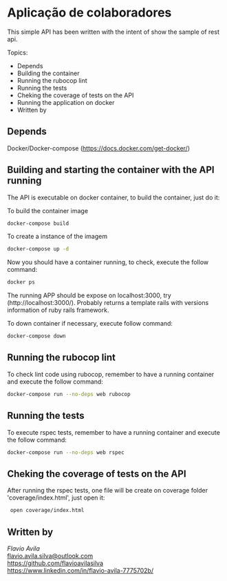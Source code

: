 # Aplicação de colaboradores

This simple API has been written with the intent of show the sample of rest api.

Topics:

- Depends
- Building the container
- Running the rubocop lint
- Running the tests
- Cheking the coverage of tests on the API
- Running the application on docker
- Written by

## Depends

Docker/Docker-compose (https://docs.docker.com/get-docker/)

## Building and starting the container with the API running

The API is executable on docker container, to build the container, just do it:

To build the container image
```bash
docker-compose build
```
To create a instance of the imagem
```bash
docker-compose up -d
```
Now you should have a container running, to check, execute the follow command:
```bash
docker ps
```
The running APP should be expose on localhost:3000, try (http://localhost:3000/). Probably returns a template rails with versions information of ruby rails framework.

To down container if necessary, execute follow command:
```bash
docker-compose down
```

## Running the rubocop lint

To check lint code using rubocop, remember to have a running container and execute the follow command:

```bash
docker-compose run --no-deps web rubocop
```

## Running the tests

To execute rspec tests, remember to have a running container and execute the follow command:

```bash
docker-compose run --no-deps web rspec
```

## Cheking the coverage of tests on the API

After running the rspec tests, one file will be create on coverage folder 'coverage/index.html', just open it:

```bash
 open coverage/index.html
```

## Written by

*Flavio Avila*<br>
flavio.avila.silva@outlook.com<br>
https://github.com/flavioavilasilva<br>
https://www.linkedin.com/in/flavio-avila-7775702b/